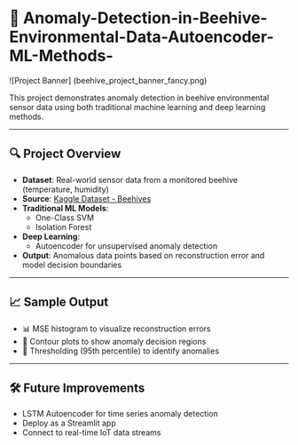 # 🐝 Anomaly-Detection-in-Beehive-Environmental-Data-Autoencoder-ML-Methods-

![Project Banner] (beehive_project_banner_fancy.png)

This project demonstrates anomaly detection in beehive environmental sensor data using both traditional machine learning and deep learning methods.

---

## 🔍 Project Overview

- **Dataset**: Real-world sensor data from a monitored beehive (temperature, humidity)
- **Source**: [Kaggle Dataset - Beehives](https://www.kaggle.com/datasets/vivovinco/beehives/data)
- **Traditional ML Models**:
  - One-Class SVM
  - Isolation Forest
- **Deep Learning**:
  - Autoencoder for unsupervised anomaly detection
- **Output**: Anomalous data points based on reconstruction error and model decision boundaries

---

## 📈 Sample Output

- 📊 MSE histogram to visualize reconstruction errors  
- 🎯 Contour plots to show anomaly decision regions  
- 🧠 Thresholding (95th percentile) to identify anomalies

---

 ##  🛠️ Future Improvements
 
- LSTM Autoencoder for time series anomaly detection
- Deploy as a Streamlit app
- Connect to real-time IoT data streams



